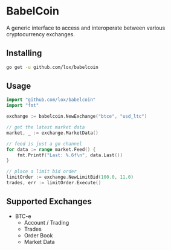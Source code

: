BabelCoin
=========

A generic interface to access and interoperate between various cryptocurrency exchanges.

Installing
----------

```bash
go get -u github.com/lox/babelcoin
```

Usage
-----

```go
import "github.com/lox/babelcoin"
import "fmt"

exchange := babelcoin.NewExchange("btce", "usd_ltc")

// get the latest market data
market, _ := exchange.MarketData()

// feed is just a go channel
for data := range market.Feed() {
	fmt.Printf("Last: %.6f\n", data.Last())
}

// place a limit bid order
limitOrder := exchange.NewLimitBid(100.0, 11.0)
trades, err := limitOrder.Execute()
```

Supported Exchanges
-------------------

 * BTC-e
   * Account / Trading
   * Trades
   * Order Book
   * Market Data











